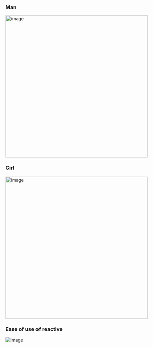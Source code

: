 ### Man
<img width="450" alt="image" src="https://user-images.githubusercontent.com/98692987/178716655-2f2c5c62-82fd-4ad8-8a4c-5c97bdeeef2a.png">


### Girl 
<img width="450" alt="image" src="https://user-images.githubusercontent.com/98692987/178716707-1a446883-4ad3-47a2-98ac-54639abecc13.png">

### Ease of use of reactive
![image](https://user-images.githubusercontent.com/98692987/178716877-450913b4-02e1-4ea9-90ee-34f6f214d45b.png)


